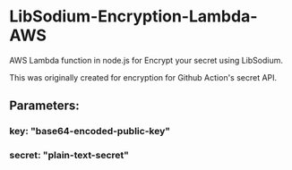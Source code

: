 # LibSodium-Encryption-Lambda-AWS
AWS Lambda  function in node.js for Encrypt your secret using LibSodium.

This was originally created for encryption for Github Action's secret API.

## Parameters:

### key: "base64-encoded-public-key"
### secret: "plain-text-secret"
